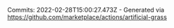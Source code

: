 Commits: 2022-02-28T15:00:27.473Z - Generated via https://github.com/marketplace/actions/artificial-grass
<br>
